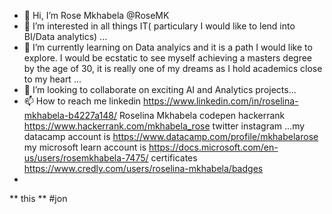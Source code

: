 - 👋 Hi, I’m Rose Mkhabela @RoseMK
- 👀 I’m interested in all things IT( particulary I would like to lend into BI/Data analytics) ...
- 🌱 I’m currently learning on Data analyics and it is a path I would like to explore. I would be ecstatic to see myself achieving a masters degree by the age of 30, it is really one of my dreams as I hold academics close to my heart ...
- 💞️ I’m looking to collaborate on exciting AI and Analytics projects...
- 📫 How to reach me linkedin https://www.linkedin.com/in/roselina-mkhabela-b4227a148/   Roselina Mkhabela codepen  hackerrank https://www.hackerrank.com/mkhabela_rose twitter instagram ...my datacamp account is https://www.datacamp.com/profile/mkhabelarose  my microsoft learn account is https://docs.microsoft.com/en-us/users/rosemkhabela-7475/ certificates https://www.credly.com/users/roselina-mkhabela/badges
-
** this **
#jon
<!---
RoseMK/RoseMK is a ✨ special ✨ repository because its `README.md` (this file) appears on your GitHub profile.
You can click the Preview link to take a look at your changes.

** this is bold **


--->
